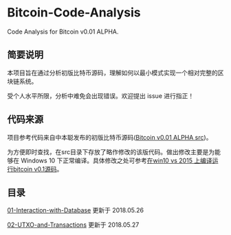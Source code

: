 # Bitcoin-Code-Analysis

Code Analysis for Bitcoin v0.01 ALPHA.

## 简要说明

本项目旨在通过分析初版比特币源码，理解如何以最小模式实现一个相对完整的区块链系统。

受个人水平所限，分析中难免会出现错误。欢迎提出 issue 进行指正！

## 代码来源

项目参考代码来自中本聪发布的初版比特币源码([Bitcoin v0.01 ALPHA src](https://bitcointalk.org/index.php?topic=68121.0))。

为方便即时查找，在src目录下存放了略作修改的该版代码。做出修改主要是为能够在 Windows 10 下正常编译。具体修改之处可参考[在win10 vs 2015 上编译运行bitcoin v0.1源码](https://zhuanlan.zhihu.com/p/25074960)。

## 目录

[01-Interaction-with-Database](docs/01-Interaction-with-Database.md)  更新于 2018.05.26

[02-UTXO-and-Transactions](docs/02-UTXO-and-Transactions.md)  更新于 2018.05.27